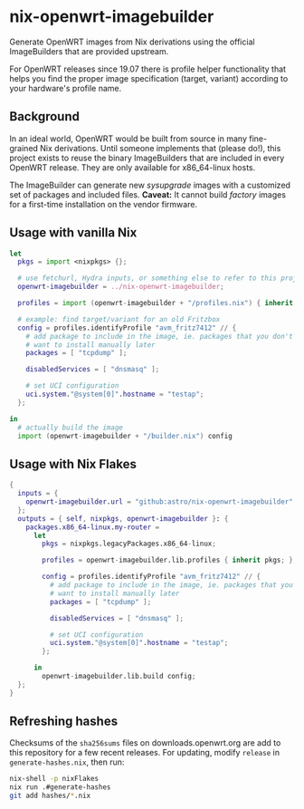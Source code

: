 # nix-openwrt-imagebuilder

Generate OpenWRT images from Nix derivations using the official
ImageBuilders that are provided upstream.

For OpenWRT releases since 19.07 there is profile helper functionality
that helps you find the proper image specification (target, variant)
according to your hardware's profile name.

## Background

In an ideal world, OpenWRT would be built from source in many
fine-grained Nix derivations. Until someone implements that (please
do!), this project exists to reuse the binary ImageBuilders that are
included in every OpenWRT release. They are only available for
x86_64-linux hosts.

The ImageBuilder can generate new *sysupgrade* images with a
customized set of packages and included files. **Caveat:** It cannot
build *factory* images for a first-time installation on the vendor
firmware.

## Usage with vanilla Nix

```nix
let
  pkgs = import <nixpkgs> {};

  # use fetchurl, Hydra inputs, or something else to refer to this project
  openwrt-imagebuilder = ../nix-openwrt-imagebuilder;

  profiles = import (openwrt-imagebuilder + "/profiles.nix") { inherit pkgs; };

  # example: find target/variant for an old Fritzbox
  config = profiles.identifyProfile "avm_fritz7412" // {
    # add package to include in the image, ie. packages that you don't
    # want to install manually later
    packages = [ "tcpdump" ];

    disabledServices = [ "dnsmasq" ];

    # set UCI configuration
    uci.system."@system[0]".hostname = "testap";
  };

in
  # actually build the image
  import (openwrt-imagebuilder + "/builder.nix") config
```

## Usage with Nix Flakes

```nix
{
  inputs = {
    openwrt-imagebuilder.url = "github:astro/nix-openwrt-imagebuilder";
  };
  outputs = { self, nixpkgs, openwrt-imagebuilder }: {
    packages.x86_64-linux.my-router =
      let
        pkgs = nixpkgs.legacyPackages.x86_64-linux;

        profiles = openwrt-imagebuilder.lib.profiles { inherit pkgs; };

        config = profiles.identifyProfile "avm_fritz7412" // {
          # add package to include in the image, ie. packages that you don't
          # want to install manually later
          packages = [ "tcpdump" ];

          disabledServices = [ "dnsmasq" ];

          # set UCI configuration
          uci.system."@system[0]".hostname = "testap";
        };

      in
        openwrt-imagebuilder.lib.build config;
  };
}
```

## Refreshing hashes

Checksums of the `sha256sums` files on downloads.openwrt.org are add
to this repository for a few recent releases. For updating, modify
`release` in `generate-hashes.nix`, then run:

```bash
nix-shell -p nixFlakes
nix run .#generate-hashes
git add hashes/*.nix
```

